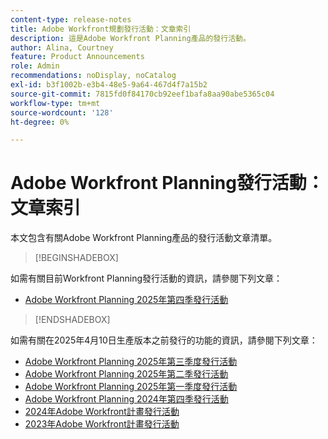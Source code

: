 ```yaml
---
content-type: release-notes
title: Adobe Workfront規劃發行活動：文章索引
description: 這是Adobe Workfront Planning產品的發行活動。
author: Alina, Courtney
feature: Product Announcements
role: Admin
recommendations: noDisplay, noCatalog
exl-id: b3f1002b-e3b4-48e5-9a64-467d4f7a15b2
source-git-commit: 7815fd0f84170cb92eef1bafa8aa90abe5365c04
workflow-type: tm+mt
source-wordcount: '128'
ht-degree: 0%

---
```


# Adobe Workfront Planning發行活動：文章索引

本文包含有關Adobe Workfront Planning產品的發行活動文章清單。

>[!BEGINSHADEBOX]

如需有關目前Workfront Planning發行活動的資訊，請參閱下列文章：

* [Adobe Workfront Planning 2025年第四季發行活動](/help/quicksilver/product-announcements/product-releases/planning-release-activity/planning-release-activity-25-q4.md)

>[!ENDSHADEBOX]

<!-- for every new release, add the new release page in the first bullet (above) and move that first note to the list below; update the date of the most recent release in the statement below-->

如需有關在2025年4月10日生產版本之前發行的功能的資訊，請參閱下列文章：

* [Adobe Workfront Planning 2025年第三季度發行活動](/help/quicksilver/product-announcements/product-releases/planning-release-activity/planning-release-activity-25-q3.md)
* [Adobe Workfront Planning 2025年第二季發行活動](/help/quicksilver/product-announcements/product-releases/planning-release-activity/planning-release-activity-25-q2.md)
* [Adobe Workfront Planning 2025年第一季度發行活動](/help/quicksilver/product-announcements/product-releases/planning-release-activity/planning-release-activity-25-q1.md)
* [Adobe Workfront Planning 2024年第四季發行活動](/help/quicksilver/product-announcements/product-releases/planning-release-activity/planning-release-activity-24-q4.md)
* [2024年Adobe Workfront計畫發行活動](/help/quicksilver/planning/general/release-activity.md)
* [2023年Adobe Workfront計畫發行活動](/help/quicksilver/planning/general/release-activity-archives-2023.md)
